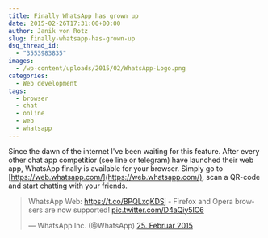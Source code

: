```yaml
---
title: Finally WhatsApp has grown up
date: 2015-02-26T17:31:00+00:00
author: Janik von Rotz
slug: finally-whatsapp-has-grown-up
dsq_thread_id:
  - "3553983835"
images:
  - /wp-content/uploads/2015/02/WhatsApp-Logo.png
categories:
  - Web development
tags:
  - browser
  - chat
  - online
  - web
  - whatsapp
---
```

Since the dawn of the internet I've been waiting for this feature. After every other chat app competitior (see line or telegram) have launched their web app, WhatsApp finally is available for your browser. Simply go to [https://web.whatsapp.com/](https://web.whatsapp.com/), scan a QR-code and start chatting with your friends.


<blockquote class="twitter-tweet" lang="de"><p>WhatsApp Web: <a href="https://t.co/BPQLxqKDSj">https://t.co/BPQLxqKDSj</a> - Firefox and Opera browsers are now supported! <a href="http://t.co/D4aQiy5IC6">pic.twitter.com/D4aQiy5IC6</a></p>&mdash; WhatsApp Inc. (@WhatsApp) <a href="https://twitter.com/WhatsApp/status/570730905028808705">25. Februar 2015</a></blockquote>
<script async src="//platform.twitter.com/widgets.js" charset="utf-8"></script>